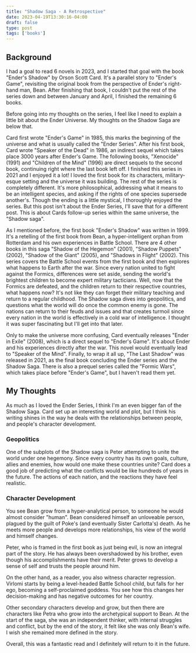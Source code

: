 ```yaml
---
title: "Shadow Saga - A Retrospective"
date: 2023-04-19T13:30:16-04:00
draft: false
type: post
tags: ['books']
---
```

## Background
I had a goal to read 6 novels in 2023, and I started that goal with the book "Ender's Shadow" by Orson Scott Card. It's a parallel story to "Ender's Game", revisiting the original book from the perspective of Ender's right-hand man, Bean. After finishing that book, I couldn't put the rest of the series down and between January and April, I finished the remaining 6 books.

Before going into my thoughts on the series, I feel like I need to explain a little bit about the Ender Universe. My thoughts on the Shadow Saga are below that.

Card first wrote "Ender's Game" in 1985, this marks the beginning of the universe and what is usually called the "Ender Series". After his first book, Card wrote "Speaker of the Dead" in 1986, an indirect sequel which takes place 3000 years after Ender's Game. The following books, "Xenocide" (1991) and "Children of the Mind" (1996) are direct sequels to the second book, continuing right where the last book left off. I finished this series in 2021 and I enjoyed it a lot! I loved the first book for its characters, military-esque setting and the universe it was building. The rest of the series is completely different. It's more philosophical, addressing what it means to be an intelligent species, and asking if the rights of one species supersede another's. Though the ending is a little mystical, I thoroughly enjoyed the series. But this post isn't about the Ender Series, I'll save that for a different post. This is about Cards follow-up series within the same universe, the "Shadow saga". 

As I mentioned before, the first book "Ender's Shadow" was written in 1999. It's a retelling of the first book from Bean, a hyper-intelligent orphan from Rotterdam and his own experiences in Battle School. There are 4 other books in this saga "Shadow of the Hegemon" (2001), "Shadow Puppets" (2002), "Shadow of the Giant" (2005), and "Shadows in Flight" (2002). This series covers the Battle School events from the first book and then explores what happens to Earth after the war. Since every nation united to fight against the Formics, differences were set aside, sending the world's brightest children to become expert military tacticians. Well, now that the Formics are defeated, and the children return to their respective countries, what happens now? It's not like they can forget their military teaching and return to a regular childhood. The Shadow saga dives into geopolitics, and questions what the world will do once the common enemy is gone. The nations can return to their feuds and issues and that creates turmoil since every nation in the world is effectively in a cold war of intelligence. I thought it was super fascinating but I'll get into that later. 

Only to make the universe more confusing, Card eventually releases "Ender in Exile" (2008), which is a direct sequel to "Ender's Game". It's about Ender and his experiences directly after the war. This novel would eventually lead to "Speaker of the Mind". Finally, to wrap it all up, "The Last Shadow" was released in 2021, as the final book concluding the Ender series and the Shadow Saga. There is also a prequel series called the "Formic Wars", which takes place before "Ender's Game", but I haven't read them yet.

## My Thoughts
As much as I loved the Ender Series, I think I'm an even bigger fan of the Shadow Saga. Card set up an interesting world and plot, but I think his writing shines in the way he deals with the relationships between people, and people's character development. 

### Geopolitics

One of the subplots of the Shadow saga is Peter attempting to unite the world under one hegemony. Since every country has its own goals, culture, allies and enemies, how would one make these countries unite? Card does a good job of predicting what the conflicts would be like hundreds of years in the future. The actions of each nation, and the reactions they have feel realistic.

### Character Development

You see Bean grow from a hyper-analytical person, to someone he would almost consider "human". Bean considered himself an unloveable person, plagued by the guilt of Poke's (and eventually Sister Carlotta's) death. As he meets more people and develops more relationships, his view of the world and himself changes.

Peter, who is framed in the first book as just being evil, is now an integral part of the story. He has always been overshadowed by his brother, even though his accomplishments have their merit. Peter grows to develop a sense of self and trusts the people around him.

On the other hand, as a reader, you also witness character regression. Virlomi starts by being a level-headed Battle School child, but falls for her ego, becoming a self-proclaimed goddess. You see how this changes her decision-making and has negative outcomes for her country. 

Other secondary characters develop and grow, but then there are characters like Petra who grow into the archetypical support to Bean. At the start of the saga, she was an independent thinker, with internal struggles and conflict, but by the end of the story, it felt like she was only Bean's wife. I wish she remained more defined in the story. 

Overall, this was a fantastic read and I definitely will return to it in the future.



